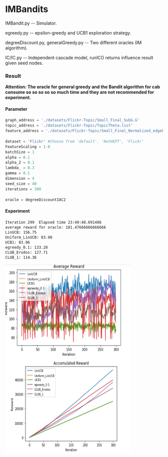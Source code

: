 # IMBandits

IMBandit.py -- Simulator.

egreedy.py -- epsilon-greedy and UCB1 exploration strategy.

degreeDiscount.py, generalGreedy.py -- Two different oracles (IM algorithm).

IC/IC.py -- Independent cascade model, runIC() returns influence result given seed nodes.

### Result

**Attention: The oracle for general greedy and the Bandit algorithm for cab consume so so so so so much time and they are not recommended for experiment.**

#### Parameter

```python
graph_address = './datasets/Flickr-Topic/Small_Final_SubG.G'
topic_address = './datasets/Flickr-Topic/TopicTheta.list'
feature_address = './datasets/Flickr-Topic/Small_Final_Normalized_edgeFeatures_uniform_dim4.dic'

dataset = 'Flickr' #Choose from 'default', 'NetHEPT', 'Flickr'
FeatureScaling = 1.0
batchSize = 1
alpha = 0.1
alpha_2 = 0.1 
lambda_ = 0.3
gamma = 0.1
dimension = 4
seed_size = 40
iterations = 300

oracle = degreeDiscountIAC2
```

#### Experiment

```
Iteration 299  Elapsed time 23:49:48.691486
average reward for oracle: 181.47666666666666
LinUCB: 156.75
Uniform_LinUCB: 83.90
UCB1: 83.96
egreedy_0.1: 133.28
CLUB_Erodos: 127.71
CLUB_1: 114.36
```

<p float="left">
<img src="./SimulationResults/AvgRewardTopic.png" alt="alt text" width="400" height="300">
<img src="./SimulationResults/AcuRewardTopic.png" alt="alt text" width="400" height="300">
</p>

